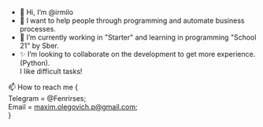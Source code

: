 - 👋 Hi, I’m @irmilo
- 👀 I want to help people through programming and automate business processes.
- 🌱 I’m currently working in "Starter" and learning in programming "School 21" by Sber.
- ✨ I’m looking to collaborate on the development to get more experience. (Python).  
I like difficult tasks!

 📫 How to reach me {  
       Telegram = @Fenrirses;  
       Email = maxim.olegovich.p@gmail.com;  
}

<!---
irmilo/irmilo is a ✨ special ✨ repository because its `README.md` (this file) appears on your GitHub profile.
You can click the Preview link to take a look at your changes.
--->
